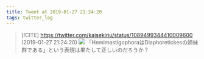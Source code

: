 ```yaml
---
title: Tweet at 2019-01-27 21:24:20
tags: twitter_log
---
```


> [!CITE] https://twitter.com/kaisekiriu/status/1089499344410009600 (2019-01-27 21:24:20)
> ![](https://twitter.com/kaisekiriu/status/1089499344410009600)
> 「HemimastigophoraはDiaphoretickesの姉妹群である」という表現は果たして正しいのだろうか？
